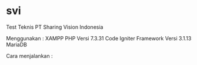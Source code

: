 # svi
Test Teknis PT Sharing Vision Indonesia

Menggunakan :
XAMPP PHP Versi 7.3.31
Code Igniter Framework Versi 3.1.13
MariaDB

Cara menjalankan :
